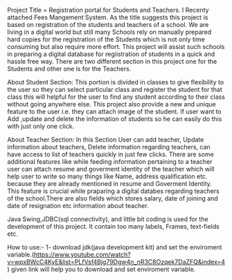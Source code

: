 Project Title = Registration portal for Students and Teachers.
I Recenty attached Fees Mangement System. 
As the title suggests this project is based on registration of the students and teachers of a school. We are living in a digital world but still many Schools rely on manually prepared hard copies for the registration of the Students which is not only time consuming but also require more effort. This project will assist such schools in preparing a digital database for regiistration of students in a quick and hassle free way. There are two different section in this project one for the Students and other one is for the Teachers.

About Student Section:
This portion is divided in classes to give flexibility to the user so they can select particular class and register the student for that class this will helpful for the user to find any student according to their class without going anywhere else.
 This project also provide a new and unique feature to the user i.e. they can attach image of the student. If user want to Add ,update and delete the information of students so he can easily do this with just only one click.

About Teacher Section:
In this Section User can add teacher, Update information about teachers, Delete information regarding teachers, can have access to list of teachers quickly in just few clicks. There are some additional features like while feeding information pertaining to a teacher user can attach resume and goverment identity of the teacher which will help user to write so many things like Name, address qualification etc. because they are already mentioned in resume and Goverment Identity. This feature is crucial while praparing a digital databes regarding teachers of the school.There are also fields which stores salary, date of joining and date of resignation etc information about teacher.

Java Swing,JDBC(sql connectivity), and little bit coding is used for the development of this project. It contain too many labels, Frames, text-fields etc.

How to use:-
1- download jdk(java development kit) and set the enviroment variable.(https://www.youtube.com/watch?v=wpxBWcC4KyE&list=PLfVsf4Bjg79Dgw4n_nR3C8Ozqek7DaZFQ&index=4)
given link will help you to download and set enviroment variable.

